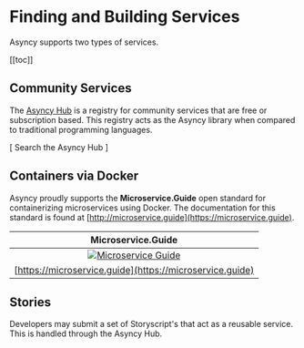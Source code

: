 # Finding and Building Services

Asyncy supports two types of services.

[[toc]]


## Community Services

The [Asyncy Hub](https://hub.asyncy.com) is a registry for community services that are free or subscription based.
This registry acts as the Asyncy library when compared to traditional programming languages.

[ Search the Asyncy Hub ]

## Containers via Docker

Asyncy proudly supports the **Microservice.Guide** open standard for containerizing microservices using Docker. The documentation for this standard is found at [http://microservice.guide](https://microservice.guide).

| Microservice.Guide |
| :-----: |
| [![Microservice Guide](https://avatars2.githubusercontent.com/u/39149433?s=300&v=4)](https://microservice.guide) |
| [https://microservice.guide](https://microservice.guide) |


## Stories

Developers may submit a set of Storyscript's that act as a reusable service.
This is handled through the Asyncy Hub.
